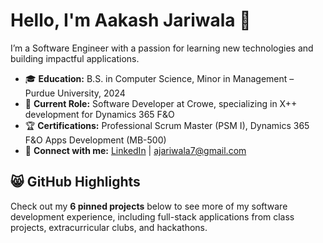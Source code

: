 # Hello, I'm Aakash Jariwala 👋

I’m a Software Engineer with a passion for learning new technologies and building impactful applications.

- 🎓 **Education:** B.S. in Computer Science, Minor in Management – Purdue University, 2024  
- 💼 **Current Role:** Software Developer at Crowe, specializing in X++ development for Dynamics 365 F&O  
- 🏆 **Certifications:** Professional Scrum Master (PSM I), Dynamics 365 F&O Apps Development (MB-500)  
- 🔗 **Connect with me:** [LinkedIn](https://www.linkedin.com/in/aakash-jariwala/) | ajariwala7@gmail.com  

## 😸 GitHub Highlights

Check out my **6 pinned projects** below to see more of my software development experience, including full-stack applications from class projects, extracurricular clubs, and hackathons.

